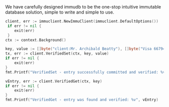 <page-section id="immudb-code-tabs-section">
<page-section-header title="By developers, for developers">
    We have carefully designed immudb to be the one-stop intuitive immutable database solution, simple to write and simple to use.
</page-section-header>
<i-container>
<i-row>
<i-column>
<i-tabs custom>
<i-tab title="Connect to immudb">

~~~go
client, err := immuclient.NewImmuClient(immuclient.DefaultOptions())
 if err != nil {
	exit(err)
 }
ctx := context.Background()
~~~

</i-tab>
<i-tab title="Store verified items">

~~~go
key, value := []byte("client:Mr. Archibald Beatty"), []byte("Visa 6679499384784022 11/23")
tx, err := client.VerifiedSet(ctx, key, value)
if err != nil {
	exit(err)
}
fmt.Printf("VerifiedSet - entry successfully committed and verified: %v", tx)
~~~

</i-tab>
<i-tab title="Get verified items">

~~~go
vEntry, err := client.VerifiedGet(ctx, key)
if err != nil {
	exit(err)
}
fmt.Printf("VerifiedGet - entry was found and verified: %v", vEntry)
~~~

</i-tab>
    </i-tabs>
</i-column>
</i-row>
</i-container>
</page-section>
